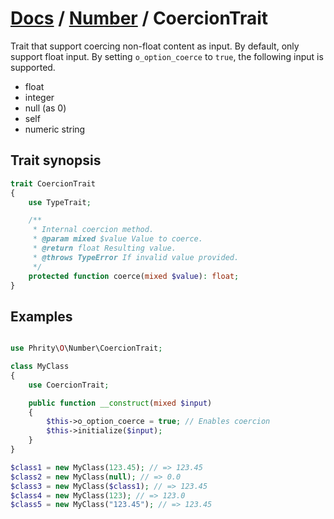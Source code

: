 # [Docs](../../README.md) / [Number](../Number.md) / CoercionTrait

Trait that support coercing non-float content as input.
By default, only support float input. By setting `o_option_coerce` to `true`, the following input is supported.

* float
* integer
* null (as 0)
* self
* numeric string

## Trait synopsis

```php
trait CoercionTrait
{
    use TypeTrait;

    /**
     * Internal coercion method.
     * @param mixed $value Value to coerce.
     * @return float Resulting value.
     * @throws TypeError If invalid value provided.
     */
    protected function coerce(mixed $value): float;
}
```

## Examples

```php

use Phrity\O\Number\CoercionTrait;

class MyClass
{
    use CoercionTrait;

    public function __construct(mixed $input)
    {
        $this->o_option_coerce = true; // Enables coercion
        $this->initialize($input);
    }
}

$class1 = new MyClass(123.45); // => 123.45
$class2 = new MyClass(null); // => 0.0
$class3 = new MyClass($class1); // => 123.45
$class4 = new MyClass(123); // => 123.0
$class5 = new MyClass("123.45"); // => 123.45
```
